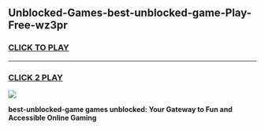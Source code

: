 
## Unblocked-Games-best-unblocked-game-Play-Free-wz3pr
<h3>
<a href="https://premium76.site?title=best-unblocked-game&ref=22A">CLICK TO PLAY</a></h3>
<hr>

<h3>
<a href="https://premium76.site?title=best-unblocked-game&ref=22A">CLICK 2 PLAY</a>
  
</h3>

<a href="https://premium76.site?title=best-unblocked-game&ref=22A"><img src="https://clearcache.store/games.png"></a>


**best-unblocked-game games unblocked: Your Gateway to Fun and Accessible Online Gaming**
